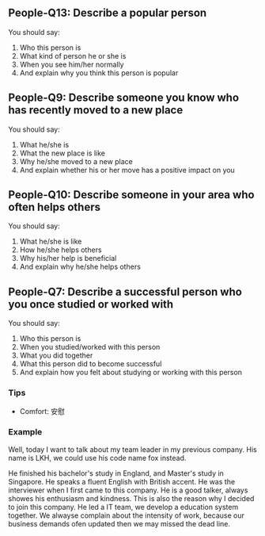 ## People-Q13: Describe a popular person

You should say:

1. Who this person is
2. What kind of person he or she is
3. When you see him/her normally
4. And explain why you think this person is popular

## People-Q9: Describe someone you know who has recently moved to a new place

You should say:

1. What he/she is
2. What the new place is like
3. Why he/she moved to a new place
4. And explain whether his or her move has a positive impact on you

## People-Q10: Describe someone in your area who often helps others

You should say:

1. What he/she is like
2. How he/she helps others
3. Why his/her help is beneficial
4. And explain why he/she helps others

## People-Q7: Describe a successful person who you once studied or worked with

You should say:

1. Who this person is
2. When you studied/worked with this person
3. What you did together
4. What this person did to become successful
5. And explain how you felt about studying or working with this person

### Tips

- Comfort: 安慰

### Example

Well, today I want to talk about my team leader in my previous company. His name is LKH, we could use his code name fox instead.

He finished his bachelor's study in England, and Master's study in Singapore. He speaks a fluent English with British accent. He was the interviewer when I first came to this company. He is a good talker, always showes his enthusiasm and kindness. This is also the reason why I decided to join this company. He led a IT team,  we develop a education system together. We alwayse complain about the intensity of work, because our business demands ofen updated then we may missed the dead line. 

